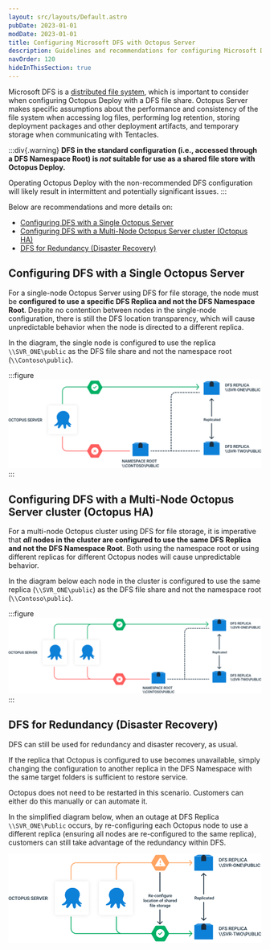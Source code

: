 ```yaml
---
layout: src/layouts/Default.astro
pubDate: 2023-01-01
modDate: 2023-01-01
title: Configuring Microsoft DFS with Octopus Server
description: Guidelines and recommendations for configuring Microsoft DFS as the shared file system for Octopus Deploy.
navOrder: 120
hideInThisSection: true
---
```


Microsoft DFS is a [distributed file system](https://en.wikipedia.org/wiki/Clustered_file_system#Distributed_file_systems), which is important to consider when configuring Octopus Deploy with a DFS file share. Octopus Server makes specific assumptions about the performance and consistency of the file system when accessing log files, performing log retention, storing deployment packages and other deployment artifacts, and temporary storage when communicating with Tentacles.

:::div{.warning}
**DFS in the standard configuration (i.e., accessed through a DFS Namespace Root) is _not_ suitable for use as a shared file store with Octopus Deploy.**

Operating Octopus Deploy with the non-recommended DFS configuration will likely result in intermittent and potentially significant issues.
:::

Below are recommendations and more details on:

- [Configuring DFS with a Single Octopus Server](#configuring-dfs-with-a-single-octopus-server)
- [Configuring DFS with a Multi-Node Octopus Server cluster (Octopus HA)](#configuring-dfs-with-a-multi-node-octopus-server-cluster-octopus-ha)
- [DFS for Redundancy (Disaster Recovery)](#dfs-for-redundancy-disaster-recovery)

## Configuring DFS with a Single Octopus Server

For a single-node Octopus Server using DFS for file storage, the node must be **configured to use a specific DFS Replica and not the DFS Namespace Root**. Despite no contention between nodes in the single-node configuration, there is still the DFS location transparency, which will cause unpredictable behavior when the node is directed to a different replica.

In the diagram, the single node is configured to use the replica `\\SVR_ONE\public` as the DFS file share and not the namespace root (`\\Contoso\public`). 

:::figure
![A single Octopus Deploy node with DFS shared storage](/docs/getting-started/best-practices/images/single-node-od-with-dfs.png "width=500")
:::

## Configuring DFS with a Multi-Node Octopus Server cluster (Octopus HA)

For a multi-node Octopus cluster using DFS for file storage, it is imperative that **_all_ nodes in the cluster are configured to use the same DFS Replica and not the DFS Namespace Root**. Both using the namespace root or using different replicas for different Octopus nodes will cause unpredictable behavior.

In the diagram below each node in the cluster is configured to use the same replica (`\\SVR_ONE\public`) as the DFS file share and not the namespace root (`\\Contoso\public`). 

:::figure
![A multi-node (HA) Octopus Cluster with DFS shared storage](/docs/getting-started/best-practices/images/multi-node-od-with-dfs.png "width=500")
:::

## DFS for Redundancy (Disaster Recovery)

DFS can still be used for redundancy and disaster recovery, as usual.

If the replica that Octopus is configured to use becomes unavailable, simply changing the configuration to another replica in the DFS Namespace with the same target folders is sufficient to restore service.

Octopus does not need to be restarted in this scenario. Customers can either do this manually or can automate it.

In the simplified diagram below, when an outage at DFS Replica `\\SVR_ONE\Public` occurs, by re-configuring each Octopus node to use a different replica (ensuring all nodes are re-configured to the same replica), customers can still take advantage of the redundancy within DFS.

![Using DFS for redundancy with Octopus Deploy](/docs/getting-started/best-practices/images/dfs-for-redundancy.png "width=500")
